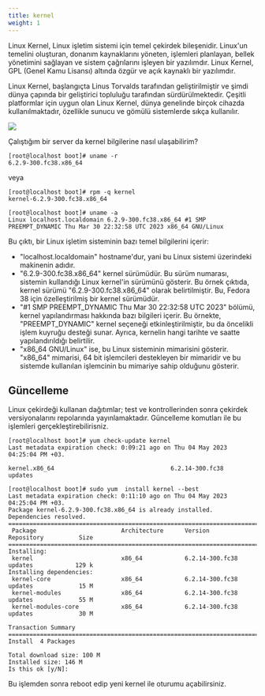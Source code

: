 ```yaml
---
title: kernel
weight: 1
---
```



Linux Kernel, Linux işletim sistemi için temel çekirdek bileşenidir. Linux'un temelini oluşturan, donanım kaynaklarını yöneten, işlemleri planlayan, bellek yönetimini sağlayan ve sistem çağrılarını işleyen bir yazılımdır. Linux Kernel, GPL (Genel Kamu Lisansı) altında özgür ve açık kaynaklı bir yazılımdır.

Linux Kernel, başlangıçta Linus Torvalds tarafından geliştirilmiştir ve şimdi dünya çapında bir geliştirici topluluğu tarafından sürdürülmektedir. Çeşitli platformlar için uygun olan Linux Kernel, dünya genelinde birçok cihazda kullanılmaktadır, özellikle sunucu ve gömülü sistemlerde sıkça kullanılır.


![](/images/kernel.png)

Çalıştığım bir server da  kernel bilgilerine nasıl ulaşabilirim?

```tlp
[root@localhost boot]# uname -r
6.2.9-300.fc38.x86_64
```
veya

```tlp
[root@localhost boot]# rpm -q kernel
kernel-6.2.9-300.fc38.x86_64
```


```tlp
[root@localhost boot]# uname -a
Linux localhost.localdomain 6.2.9-300.fc38.x86_64 #1 SMP PREEMPT_DYNAMIC Thu Mar 30 22:32:58 UTC 2023 x86_64 GNU/Linux
```

Bu çıktı, bir Linux işletim sisteminin bazı temel bilgilerini içerir:

- "localhost.localdomain" hostname'dur, yani bu Linux sistemi üzerindeki makinenin adıdır.
- "6.2.9-300.fc38.x86_64" kernel sürümüdür. Bu sürüm numarası, sistemin kullandığı Linux kernel'in sürümünü gösterir. Bu örnek çıktıda, kernel sürümü "6.2.9-300.fc38.x86_64" olarak belirtilmiştir. Bu, Fedora 38 için özelleştirilmiş bir kernel sürümüdür.
- "#1 SMP PREEMPT_DYNAMIC Thu Mar 30 22:32:58 UTC 2023" bölümü, kernel yapılandırması hakkında bazı bilgileri içerir. Bu örnekte, "PREEMPT_DYNAMIC" kernel seçeneği etkinleştirilmiştir, bu da öncelikli işlem kuyruğu desteği sunar. Ayrıca, kernelin hangi tarihte ve saatte yapılandırıldığı belirtilir.
- "x86_64 GNU/Linux" ise, bu Linux sisteminin mimarisini gösterir. "x86_64" mimarisi, 64 bit işlemcileri destekleyen bir mimaridir ve bu sistemde kullanılan işlemcinin bu mimariye sahip olduğunu gösterir.

## Güncelleme

Linux çekirdeği kullanan dağıtımlar; test ve kontrollerinden sonra çekirdek versiyonalarını repolarında yayınlamaktadır. Güncelleme komutları ile bu işlemleri gerçekleştirebilirisniz.


```tlp
[root@localhost boot]# yum check-update kernel
Last metadata expiration check: 0:09:21 ago on Thu 04 May 2023 04:25:04 PM +03.

kernel.x86_64                                 6.2.14-300.fc38                                  updates
```


```tlp
[root@localhost boot]# sudo yum  install kernel --best
Last metadata expiration check: 0:11:10 ago on Thu 04 May 2023 04:25:04 PM +03.
Package kernel-6.2.9-300.fc38.x86_64 is already installed.
Dependencies resolved.
======================================================================================================
 Package                        Architecture      Version                    Repository          Size
======================================================================================================
Installing:
 kernel                         x86_64            6.2.14-300.fc38            updates            129 k
Installing dependencies:
 kernel-core                    x86_64            6.2.14-300.fc38            updates             15 M
 kernel-modules                 x86_64            6.2.14-300.fc38            updates             55 M
 kernel-modules-core            x86_64            6.2.14-300.fc38            updates             30 M

Transaction Summary
======================================================================================================
Install  4 Packages

Total download size: 100 M
Installed size: 146 M
Is this ok [y/N]: 
```


Bu işlemden sonra reboot edip yeni kernel ile oturumu açabilirsiniz.



